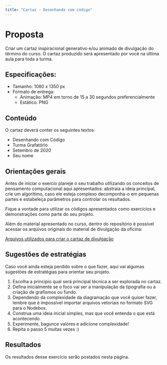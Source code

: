 ```yaml
---
title: "Cartaz - Desenhando com código"
---
```


# Proposta

Criar um cartaz inspiracional generativo e/ou animado de divulgação do término do curso. O cartaz produzido será apresentado por você na última aula para toda a turma.

## Especificações:

- Tamanho: 1080 x 1350 px
- Formato de entrega: 
  - Animação: MP4 em torno de 15 a 30 segundos preferencialmente
  - Estático: PNG

## Conteúdo

O cartaz deverá conter os seguintes textos:

- Desenhando com Código
- Turma Grafatório
- Setembro de 2020
- Seu nome

## Orientações gerais

Antes de iniciar o exercío planeje o seu trabalho utilizando os conceitos de pensamento computacional aqui apresentados: abstraia a ideia principal, crie um algoritimo, caso ele esteja complexo decomponha-o em pequenas partes e estabeleça parâmetros para controlar os resultados.

Fique a vontade para utilizar os códigos apresentados como exercícios e demonstrações como parte do seu projeto. 

Além do material apresentado no curso, dentro do repositório é possível acessar os arquivos originais do material de divulgação da oficina:

[Arquivos utilizados para criar o cartaz de divulgação](https://guilhermesv.github.io/DownGit/#/home?url=https://github.com/guilhermesv/DesenhandoComCodigo-Grafatorio/tree/master/Divulga%C3%A7%C3%A3o/Produ%C3%A7%C3%A3o)

## Sugestões de estratégias

Caso você ainda esteja perdido sobre o que fazer, aqui vai algumas sugestões de estratégias para orientar seu projeto.

1. Escolha a príncipio qual será principal técnica a ser explorada no cartaz.
2. Defina inicialmente se o foco vai ser a manipulação da tipografia ou a criação de grafismos ou fundo.
3. Dependendo da complexidade da diagramação que você quiser fazer, lembre que é impossível importar arquivos vetoriais no formato SVG para o Nodebox.
4. Construa uma ideia inicial simples, mas que você entenda o que está acontecendo
5. Experimente, bagunce valores e adicione complexidade!
6. Repita o passo 5 muitas vezes :)

## Resultados

Os resultados desse exercício serão postados nesta página.